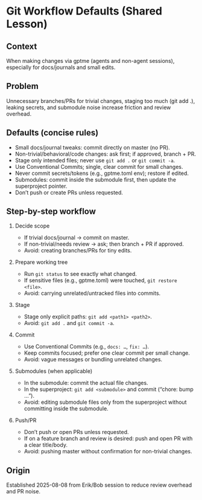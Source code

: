 # Git Workflow Defaults (Shared Lesson)

## Context
When making changes via gptme (agents and non-agent sessions), especially for docs/journals and small edits.

## Problem
Unnecessary branches/PRs for trivial changes, staging too much (git add .), leaking secrets, and submodule noise increase friction and review overhead.

## Defaults (concise rules)
- Small docs/journal tweaks: commit directly on master (no PR).
- Non-trivial/behavioral/code changes: ask first; if approved, branch + PR.
- Stage only intended files; never use `git add .` or `git commit -a`.
- Use Conventional Commits; single, clear commit for small changes.
- Never commit secrets/tokens (e.g., gptme.toml env); restore if edited.
- Submodules: commit inside the submodule first, then update the superproject pointer.
- Don’t push or create PRs unless requested.

## Step-by-step workflow
1) Decide scope
   - If trivial docs/journal → commit on master.
   - If non-trivial/needs review → ask; then branch + PR if approved.
   - Avoid: creating branches/PRs for tiny edits.

2) Prepare working tree
   - Run `git status` to see exactly what changed.
   - If sensitive files (e.g., gptme.toml) were touched, `git restore <file>`.
   - Avoid: carrying unrelated/untracked files into commits.

3) Stage
   - Stage only explicit paths: `git add <path1> <path2>`.
   - Avoid: `git add .` and `git commit -a`.

4) Commit
   - Use Conventional Commits (e.g., `docs: …`, `fix: …`).
   - Keep commits focused; prefer one clear commit per small change.
   - Avoid: vague messages or bundling unrelated changes.

5) Submodules (when applicable)
   - In the submodule: commit the actual file changes.
   - In the superproject: `git add <submodule>` and commit (“chore: bump …”).
   - Avoid: editing submodule files only from the superproject without committing inside the submodule.

6) Push/PR
   - Don’t push or open PRs unless requested.
   - If on a feature branch and review is desired: push and open PR with a clear title/body.
   - Avoid: pushing master without confirmation for non-trivial changes.

## Origin
Established 2025-08-08 from Erik/Bob session to reduce review overhead and PR noise.
